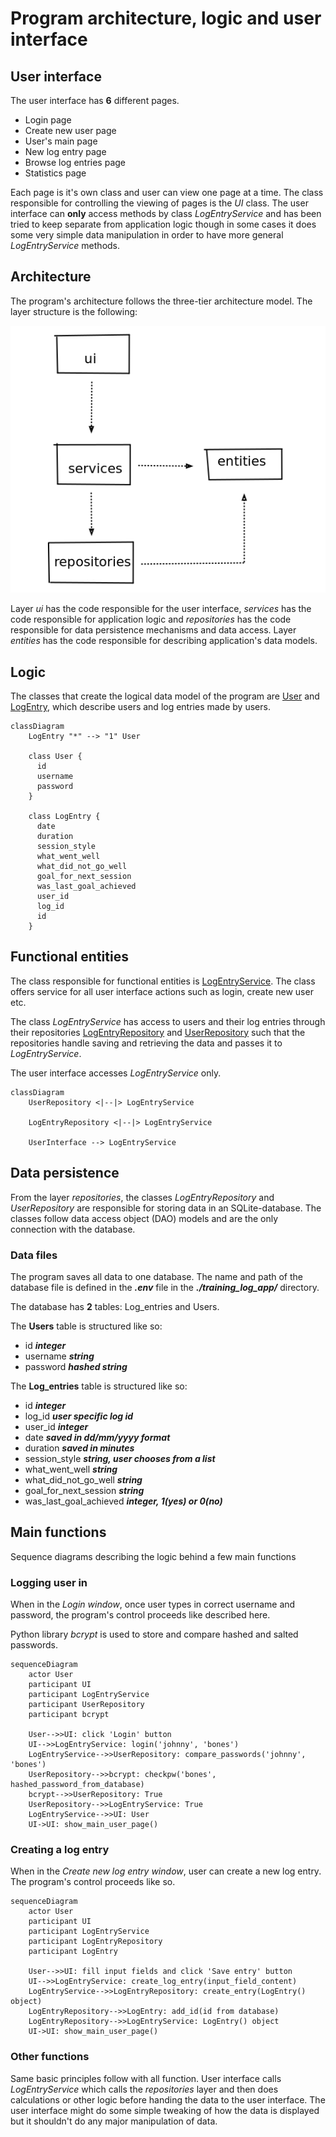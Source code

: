 # Program architecture, logic and user interface

## User interface
The user interface has **6** different pages.
- Login page
- Create new user page
- User's main page
- New log entry page
- Browse log entries page
- Statistics page

Each page is it's own class and user can view one page at a time. The class responsible for controlling the viewing of pages is the _UI_ class. The user interface can **only** access methods by class _LogEntryService_ and has been tried to keep separate from application logic though in some cases it does some very simple data manipulation in order to have more general _LogEntryService_ methods.

## Architecture
The program's architecture follows the three-tier architecture model. The layer structure is the following:

![Layerstructure](./photos/architecture_layer_structure.png)

Layer _ui_ has the code responsible for the user interface,
 _services_ has the code responsible for application logic and
 _repositories_ has the code responsible for data persistence mechanisms and data access.
Layer _entities_ has the code responsible for describing application's data models.  

## Logic
The classes that create the logical data model of the program are [User](https://github.com/jooniku/ohjelmistotekniikka_23/tree/master/training_log_app/src/entities/user.py) and [LogEntry](https://github.com/jooniku/ohjelmistotekniikka_23/tree/master/training_log_app/src/entities/log_entry.py), which describe users and log entries made by users.

```mermaid
classDiagram
    LogEntry "*" --> "1" User
    
    class User {
      id
      username
      password
    }
    
    class LogEntry {
      date
      duration
      session_style
      what_went_well
      what_did_not_go_well
      goal_for_next_session
      was_last_goal_achieved
      user_id
      log_id
      id
    }
```

## Functional entities
The class responsible for functional entities is [LogEntryService](https://github.com/jooniku/ohjelmistotekniikka_23/blob/master/training_log_app/src/services/log_entry_service.py). The class offers service for all user interface actions such as login, create new user etc.

The class _LogEntryService_ has access to users and their log entries through their repositories [LogEntryRepository](https://github.com/jooniku/ohjelmistotekniikka_23/blob/master/training_log_app/src/repositories/log_entry_repository.py) and [UserRepository](https://github.com/jooniku/ohjelmistotekniikka_23/blob/master/training_log_app/src/repositories/user_repository.py) such that the repositories handle saving and retrieving the data and passes it to _LogEntryService_.

The user interface accesses _LogEntryService_ only. 

```mermaid
classDiagram
    UserRepository <|--|> LogEntryService
    
    LogEntryRepository <|--|> LogEntryService
    
    UserInterface --> LogEntryService
```

## Data persistence
From the layer _repositories_, the classes _LogEntryRepository_ and _UserRepository_ are responsible for storing data in an SQLite-database. The classes follow data access object (DAO) models and are the only connection with the database.

### Data files
The program saves all data to one database. The name and path of the database file is defined in the _**.env**_ file in the _**./training_log_app/**_ directory.

The database has **2** tables: Log_entries and Users.

The **Users** table is structured like so:
- id _**integer**_
- username _**string**_
- password _**hashed string**_

The **Log_entries** table is structured like so:
- id       _**integer**_
- log_id    _**user specific log id**_
- user_id   _**integer**_
- date   _**saved in dd/mm/yyyy format**_
- duration  _**saved in minutes**_
- session_style _**string, user chooses from a list**_
- what_went_well _**string**_
- what_did_not_go_well   _**string**_
- goal_for_next_session  _**string**_
- was_last_goal_achieved  _**integer, 1(yes) or 0(no)**_


## Main functions
Sequence diagrams describing the logic behind a few main functions

### Logging user in
When in the _Login window_, once user types in correct username and password, the program's control proceeds like described here.

Python library _bcrypt_ is used to store and compare hashed and salted passwords.

```mermaid
sequenceDiagram
    actor User
    participant UI
    participant LogEntryService
    participant UserRepository
    participant bcrypt
    
    User-->>UI: click 'Login' button
    UI-->>LogEntryService: login('johnny', 'bones')
    LogEntryService-->>UserRepository: compare_passwords('johnny', 'bones')
    UserRepository-->>bcrypt: checkpw('bones', hashed_password_from_database)
    bcrypt-->>UserRepository: True
    UserRepository-->>LogEntryService: True
    LogEntryService-->>UI: User
    UI->UI: show_main_user_page()
```
### Creating a log entry
When in the _Create new log entry window_, user can create a new log entry. The program's control proceeds like so.

```mermaid
sequenceDiagram
    actor User
    participant UI
    participant LogEntryService
    participant LogEntryRepository
    participant LogEntry
    
    User-->>UI: fill input fields and click 'Save entry' button
    UI-->>LogEntryService: create_log_entry(input_field_content)
    LogEntryService-->>LogEntryRepository: create_entry(LogEntry() object)
    LogEntryRepository-->>LogEntry: add_id(id from database)
    LogEntryRepository-->>LogEntryService: LogEntry() object
    UI->UI: show_main_user_page()
```

### Other functions
Same basic principles follow with all function. User interface calls _LogEntryService_ which calls the _repositories_ layer and then does calculations or other logic before handing the data to the user interface. The user interface might do some simple tweaking of how the data is displayed but it shouldn't do any major manipulation of data.
